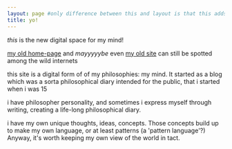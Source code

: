 ```yaml
---
layout: page #only difference between this and layout is that this adds a h2
title: yo!
---
```


<!-- yo -->

*this* is the new digital space for my mind!

[my old home-page](/herro) and *mayyyyybe* even [my old site](https://www.rahilpatel.com) can still be spotted among the wild internets

this site is a digital form of of my philosophies: my mind. It started as a blog which was a sorta philosophical diary intended for the public, that i started when i was 15

i have philosopher personality, and sometimes i express myself through writing, creating a life-long philosophical diary.

i have my own unique thoughts, ideas, concepts. Those concepts build up to make my own language, or at least patterns (a 'pattern language'?) Anyway, it's worth keeping my own view of the world in tact.
